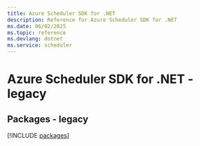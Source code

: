 ```yaml
---
title: Azure Scheduler SDK for .NET
description: Reference for Azure Scheduler SDK for .NET
ms.date: 06/02/2025
ms.topic: reference
ms.devlang: dotnet
ms.service: scheduler
---
```

# Azure Scheduler SDK for .NET - legacy
## Packages - legacy
[!INCLUDE [packages](scheduler-index.md)]